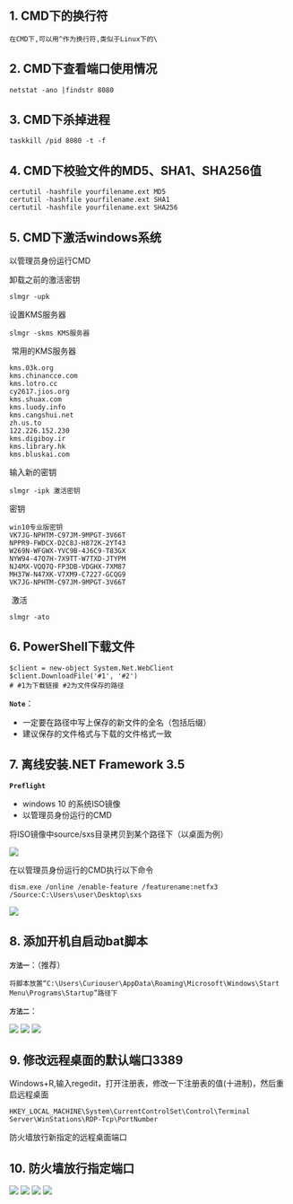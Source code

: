## 1. CMD下的换行符

    在CMD下,可以用^作为换行符,类似于Linux下的\

## 2. CMD下查看端口使用情况

    netstat -ano |findstr 8080

## 3. CMD下杀掉进程

    taskkill /pid 8080 -t -f

## 4. CMD下校验文件的MD5、SHA1、SHA256值

    certutil -hashfile yourfilename.ext MD5
    certutil -hashfile yourfilename.ext SHA1
    certutil -hashfile yourfilename.ext SHA256

## 5. CMD下激活windows系统

以管理员身份运行CMD

卸载之前的激活密钥

    slmgr -upk

设置KMS服务器

    slmgr -skms KMS服务器
​
常用的KMS服务器

    kms.03k.org
    kms.chinancce.com
    kms.lotro.cc
    cy2617.jios.org
    kms.shuax.com
    kms.luody.info
    kms.cangshui.net
    zh.us.to
    122.226.152.230
    kms.digiboy.ir
    kms.library.hk
    kms.bluskai.com

输入新的密钥

    slmgr -ipk 激活密钥

密钥

    win10专业版密钥
    VK7JG-NPHTM-C97JM-9MPGT-3V66T
    NPPR9-FWDCX-D2C8J-H872K-2YT43
    W269N-WFGWX-YVC9B-4J6C9-T83GX
    NYW94-47Q7H-7X9TT-W7TXD-JTYPM
    NJ4MX-VQQ7Q-FP3DB-VDGHX-7XM87
    MH37W-N47XK-V7XM9-C7227-GCQG9
    VK7JG-NPHTM-C97JM-9MPGT-3V66T
​
激活

    slmgr -ato

## 6. PowerShell下载文件

    $client = new-object System.Net.WebClient
    $client.DownloadFile('#1', '#2')
    # #1为下载链接 #2为文件保存的路径

**`Note`**：
- 一定要在路径中写上保存的新文件的全名（包括后缀）
- 建议保存的文件格式与下载的文件格式一致

## 7. 离线安装.NET Framework 3.5

**`Preflight`**
- windows 10 的系统ISO镜像
- 以管理员身份运行的CMD


将ISO镜像中source/sxs目录拷贝到某个路径下（以桌面为例）

![](../assets/windows-小技巧-1.png)

在以管理员身份运行的CMD执行以下命令
    
    dism.exe /online /enable-feature /featurename:netfx3 /Source:C:\Users\user\Desktop\sxs

![](../assets/windows-小技巧-2.png)

## 8. 添加开机自启动bat脚本

**`方法一`**：（推荐）

    将脚本放置“C:\Users\Curiouser\AppData\Roaming\Microsoft\Windows\Start Menu\Programs\Startup”路径下

**`方法二`**：

![](../assets/windows-小技巧-3.png)
![](../assets/windows-小技巧-4.png)
![](../assets/windows-小技巧-5.png)

## 9. 修改远程桌面的默认端口3389

Windows+R,输入regedit，打开注册表，修改一下注册表的值(十进制)，然后重启远程桌面

    HKEY_LOCAL_MACHINE\System\CurrentControlSet\Control\Terminal Server\WinStations\RDP-Tcp\PortNumber

防火墙放行新指定的远程桌面端口

## 10. 防火墙放行指定端口

![](../assets/windows-小技巧-6.png)
![](../assets/windows-小技巧-7.png)
![](../assets/windows-小技巧-8.png)
![](../assets/windows-小技巧-9.png)